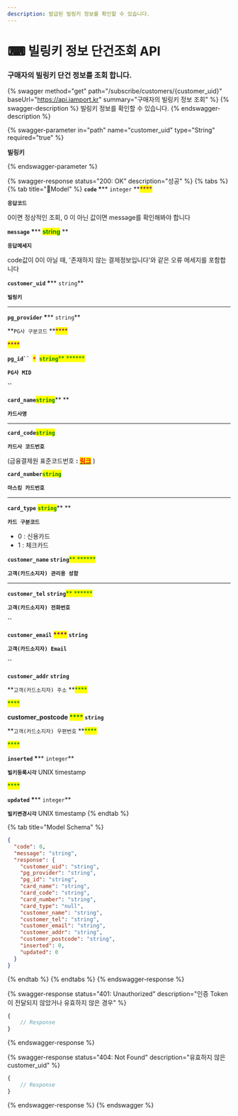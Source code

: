 ```yaml
---
description: 발급된 빌링키 정보를 확인할 수 있습니다.
---
```


# ⌨ 빌링키 정보 단건조회 API

### 구매자의 빌링키 단건 정보를 조회 합니다.

{% swagger method="get" path="/subscribe/customers/{customer_uid}" baseUrl="https://api.iamport.kr" summary="구매자의 빌링키 정보 조회" %}
{% swagger-description %}
빌링키 정보를 확인할 수 있습니다.
{% endswagger-description %}

{% swagger-parameter in="path" name="customer_uid" type="String" required="true" %}
<mark style="color:red;">

**빌링키**

</mark>
{% endswagger-parameter %}

{% swagger-response status="200: OK" description="성공" %}
{% tabs %}
{% tab title="Model" %}
**`code`  **<mark style="color:red;">**\***</mark>**  **<mark style="color:purple;">**`integer`**</mark><mark style="color:purple;">** **</mark><mark style="color:purple;">****</mark>&#x20;

**`응답코드`**

0이면 정상적인 조회, 0 이 아닌 값이면 message를 확인해봐야 합니다



**`message`  **<mark style="color:red;">**\***</mark>**  **<mark style="color:green;">**string**</mark>** **&#x20;

**`응답메세지`**

code값이 0이 아닐 때, '존재하지 않는 결제정보입니다'와 같은 오류 메세지를 포함합니다



**`customer_uid`  **<mark style="color:red;">**\***</mark>**  **<mark style="color:green;">**`string`**</mark>

**`빌링키`**

****

**`pg_provider`  **<mark style="color:red;">**\***</mark>** **<mark style="color:green;">**`string`**</mark>

**`PG사 구분코드` **<mark style="color:purple;">****</mark>&#x20;

<mark style="color:purple;">****</mark>

**`pg_id`` `**<mark style="color:red;">**`*`**</mark>**` `**<mark style="color:green;">**`string`**</mark><mark style="color:green;">** **</mark><mark style="color:green;">****</mark>&#x20;

**`PG사 MID`**

**``**

**`card_name`**<mark style="color:green;">**`string`**</mark>** **&#x20;

**`카드사명`**&#x20;

****

**`card_code`**<mark style="color:green;">**`string`**</mark>

**`카드사 코드번호`**

(금융결제원 표준코드번호 **:** [<mark style="color:red;">**링크**</mark>](https://chaifinance.notion.site/53589280bbc94fab938d93257d452216?v=eb405baf52134b3f90d438e3bf763630) )



**`card_number`**<mark style="color:green;">**`string`**</mark>

**`마스킹 카드번호`**

****

**`card_type`**  <mark style="color:green;">**`string`**</mark>** **&#x20;

**`카드 구분코드`**

* 0 : 신용카드
* 1 : 체크카드



**`customer_name`    **<mark style="color:green;">**`string`**</mark><mark style="color:green;">**  **</mark><mark style="color:green;">****</mark> &#x20;

**`고객(카드소지자) 관리용 성함`**

****

**`customer_tel`    **<mark style="color:green;">**`string`**</mark><mark style="color:green;">**  **</mark><mark style="color:green;">****</mark> &#x20;

**`고객(카드소지자) 전화번호`**

**``**

**`customer_email`  **<mark style="color:purple;">****</mark>**  **<mark style="color:green;">**`string`**</mark>

**`고객(카드소지자) Email`**

**``**

**`customer_addr`    **<mark style="color:green;">**`string`**</mark>

**`고객(카드소지자) 주소` **<mark style="color:green;">****</mark>&#x20;

<mark style="color:green;">****</mark>

**customer\_postcode  **<mark style="color:green;">****</mark><mark style="color:green;">**  **</mark><mark style="color:green;">**`string`**</mark>

**`고객(카드소지자) 우편번호` **<mark style="color:green;">****</mark>&#x20;

<mark style="color:green;">****</mark>

**`inserted`  **<mark style="color:red;">**\***</mark>** **<mark style="color:purple;">**`integer`**</mark>

**`빌키등록시각`** UNIX timestamp

<mark style="color:green;">****</mark>

**`updated`  **<mark style="color:red;">**\***</mark>** **<mark style="color:purple;">**`integer`**</mark>

**`빌키변경시각`** UNIX timestamp
{% endtab %}

{% tab title="Model Schema" %}
```json
{
  "code": 0,
  "message": "string",
  "response": {
    "customer_uid": "string",
    "pg_provider": "string",
    "pg_id": "string",
    "card_name": "string",
    "card_code": "string",
    "card_number": "string",
    "card_type": "null",
    "customer_name": "string",
    "customer_tel": "string",
    "customer_email": "string",
    "customer_addr": "string",
    "customer_postcode": "string",
    "inserted": 0,
    "updated": 0
  }
}
```
{% endtab %}
{% endtabs %}
{% endswagger-response %}

{% swagger-response status="401: Unauthorized" description="인증 Token이 전달되지 않았거나 유효하지 않은 경우" %}
```javascript
{
    // Response
}
```
{% endswagger-response %}

{% swagger-response status="404: Not Found" description="유효하지 않은 customer_uid" %}
```javascript
{
    // Response
}
```
{% endswagger-response %}
{% endswagger %}
